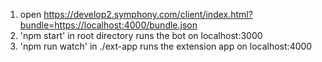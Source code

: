 1. open https://develop2.symphony.com/client/index.html?bundle=https://localhost:4000/bundle.json
2. 'npm start' in root directory runs the bot on localhost:3000
3. 'npm run watch' in ./ext-app runs the extension app on localhost:4000
